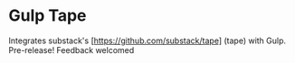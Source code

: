 # Gulp Tape

Integrates substack's [https://github.com/substack/tape] (tape) with Gulp. Pre-release! Feedback welcomed
